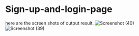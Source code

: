 # Sign-up-and-login-page
here are the screen shots of output result.
![Screenshot (40)](https://github.com/Prachi07sachan/Sign-up-and-login-page/assets/116246689/9c1046e8-728f-4d2c-af95-0967ca2f3f02)
![Screenshot (39)](https://github.com/Prachi07sachan/Sign-up-and-login-page/assets/116246689/3a679656-b52e-4b6d-a00f-2be200a18402)
